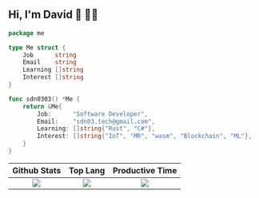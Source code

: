 ## Hi, I'm David 👋 👨‍💻

```go
package me

type Me struct {
	Job      string
	Email    string
	Learning []string
	Interest []string
}

func sdn0303() *Me {
	return &Me{
		Job:      "Software Developer",
		Email:    "sdn03.tech@gmail.com",
		Learning: []string{"Rust", "C#"},
		Interest: []string{"IoT", "MR", "wasm", "Blockchain", "ML"},
	}
}
```

|Github Stats|Top Lang|Productive Time|
|:---:|:---:|:---:|
|![](https://github-readme-stats.vercel.app/api?username=sdn0303&count_private=true&show_icons=true&theme=dracula)|![](https://github-profile-summary-cards.vercel.app/api/cards/repos-per-language?username=sdn0303&theme=dracula)|![](https://github-profile-summary-cards.vercel.app/api/cards/productive-time?username=sdn0303&theme=dracula)|
